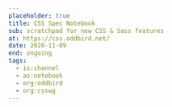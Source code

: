 ```yaml
---
placeholder: true
title: CSS Spec Notebook
sub: scratchpad for new CSS & Sass features
at: https://css.oddbird.net/
date: 2020-11-09
end: ongoing
tags:
  - is:channel
  - as:notebook
  - org:oddbird
  - org:csswg
---
```

